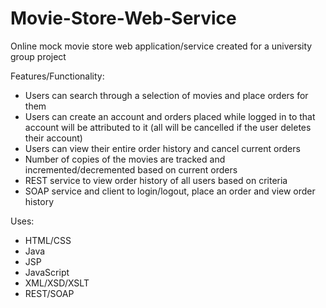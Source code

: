 # Movie-Store-Web-Service
Online mock movie store web application/service created for a university group project

Features/Functionality:
- Users can search through a selection of movies and place orders for them
- Users can create an account and orders placed while logged in to that account will be attributed to it (all will be cancelled if the user deletes their account)
- Users can view their entire order history and cancel current orders
- Number of copies of the movies are tracked and incremented/decremented based on current orders
- REST service to view order history of all users based on criteria
- SOAP service and client to login/logout, place an order and view order history

Uses:
- HTML/CSS
- Java
- JSP
- JavaScript
- XML/XSD/XSLT
- REST/SOAP
